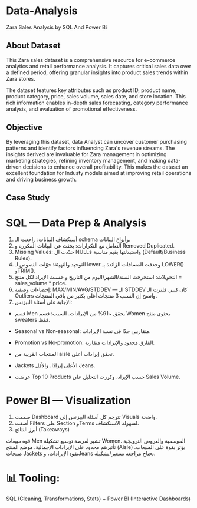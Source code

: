 # Data-Analysis
Zara Sales Analysis by SQL And Power Bi
## About Dataset
This Zara sales dataset is a comprehensive resource for e-commerce analytics and retail performance analysis. It captures critical sales data over a defined period, offering granular insights into product sales trends within Zara stores.

The dataset features key attributes such as product ID, product name, product category, price, sales volume, sales date, and store location. This rich information enables in-depth sales forecasting, category performance analysis, and evaluation of promotional effectiveness.
## Objective
By leveraging this dataset, data Analyst can uncover customer purchasing patterns and identify factors influencing Zara's revenue streams. The insights derived are invaluable for Zara management in optimizing marketing strategies, refining inventory management, and making data-driven decisions to enhance overall profitability. This makes the dataset an excellent foundation for Industy models aimed at improving retail operations and driving business growth.
## Case Study 
# SQL — Data Prep & Analysis

1. أستكشاف البيانات: راجعت الـ schema وأنواع البيانات.
2. التعامل مع التكرارات: بحثت عن البيانات المكررة و Removed Duplicated.
3. Missing Values: حدّدت ال NULLs واستبدلتها بقيم مناسبة (Default/Business Rules).
4. التوحيد والتهيئة: حوّلت النصوص لـ lower وحذفت المسافات الزائدة بـ LOWER() وTRIM().
5. التحويلات: استخرجت السنة/الشهر/اليوم من التاريخ و حسبت الإيراد لكل منتج = sales_volume * price.
6. إحصاءات وصفية: MAX/MIN/AVG/STDDEV — الـ STDDEV كان كبير، فلترت الـ Outliers واتضح إن السبب 3 منتجات أغلى بكثير من باقي المنتجات.
7. الإجابة على أسئلة البيزنس:
* قسم Men يحقق ~91% من الإيرادات. السبب: قسم Women يحتوي منتج sweaters فقط.
* Seasonal vs Non‑seasonal: متقاربين جدًا في نسبة الإيرادات.
* Promotion vs No‑promotion: الفارق محدود والإيرادات متقاربة.
* المنتجات القريبة من aisle تحقق إيرادات أعلى.

* Jackets الأعلى إيرادًا، والأقل Jeans.
* عرضت Top 10 Products حسب الإيراد، وكررت التحليل على Sales Volume.

# Power BI — Visualization
1. صممت Dashboard تترجم كل أسئلة البيزنس إلى Visuals واضحة.
2. أضفت Filters على Section وTerms لسهولة الاستكشاف.
3. أبرز النتائج (Takeaways)

قوة مبيعات Men تشير لفرصة توسيع تشكيلة Women.
الموسمية والعروض الترويجية تأثيرهم محدود على الإيرادات الإجمالية.
موضع المنتج (Aisle) يؤثر بقوة على المبيعات.
منتجات Jackets تقود الإيرادات، وJeans تحتاج مراجعة تسعير/تشكيلة.
# 📊 Tooling: 
SQL (Cleaning, Transformations, Stats) + Power BI (Interactive Dashboards)
